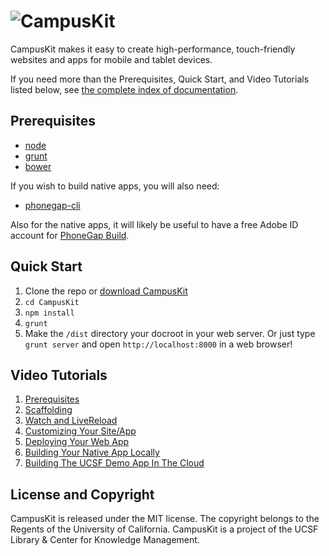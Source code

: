 # ![CampusKit](https://raw.github.com/Trott/CampusKit/logo/logo.png)

CampusKit makes it easy to create high-performance, touch-friendly websites and apps for mobile and tablet devices.

If you need more than the Prerequisites, Quick Start, and Video Tutorials listed below, see [the complete index of documentation](https://github.com/Trott/CampusKit/wiki).

Prerequisites
-

* [node](http://nodejs.org/download/)
* [grunt](http://gruntjs.com/getting-started)
* [bower](http://bower.io/)

If you wish to build native apps, you will also need:

* [phonegap-cli](https://github.com/mwbrooks/phonegap-cli)

Also for the native apps, it will likely be useful to have a free Adobe ID account for [PhoneGap Build](http://build.phonegap.com).

Quick Start
-

1. Clone the repo or [download CampusKit](https://github.com/Trott/CampusKit/tags)
2. `cd CampusKit`
3. `npm install`
4. `grunt`
5. Make the `/dist` directory your docroot in your web server. Or just type `grunt server` and open `http://localhost:8000` in a web browser!

Video Tutorials
-

1. [Prerequisites](http://www.youtube.com/watch?v=63EmdRzHFmA)
2. [Scaffolding](http://www.youtube.com/watch?v=wec_Me7MFJ8)
3. [Watch and LiveReload](http://www.youtube.com/watch?v=tnW7KCBKn6Q)
4. [Customizing Your Site/App](http://www.youtube.com/watch?v=SqhVkWNcRLs)
5. [Deploying Your Web App](http://www.youtube.com/watch?v=f5L-BfLqyZo)
6. [Building Your Native App Locally](http://www.youtube.com/watch?v=DtvhvQ2KyFg)
7. [Building The UCSF Demo App In The Cloud](http://www.youtube.com/watch?v=IjbaCeKYP5o)

License and Copyright
-

CampusKit is released under the MIT license. The copyright belongs to the Regents of the University of California. CampusKit is a project of the UCSF Library & Center for Knowledge Management.



